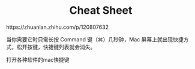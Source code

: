 <h1 align="center">Cheat Sheet</h1>
https://zhuanlan.zhihu.com/p/120807632



当你需要它时只需长按 Command 键（⌘）几秒钟，Mac 屏幕上就出现快捷方式，松开按键，快捷键列表就会消失。



打开各种软件的mac快捷键
